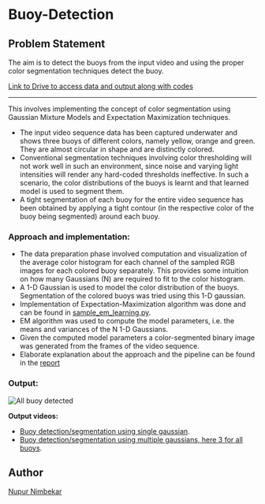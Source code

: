 # Buoy-Detection

## Problem Statement

The aim is to detect the buoys from the input video and using the proper color segmentation techniques detect the buoy.

[Link to Drive to access data and output along with codes](https://drive.google.com/drive/u/0/folders/1a6EyMh_ayfpkw_dAlJfLX-UkSbeZDIJI)

---

This involves implementing the concept of color segmentation using Gaussian Mixture Models and Expectation Maximization techniques.
- The input video sequence data has been captured underwater and shows three buoys of different colors, namely yellow, orange and green. They are almost circular in shape and are distinctly colored.
- Conventional segmentation techniques involving color thresholding will not work well in such an environment, since noise and varying light intensities will render any hard-coded thresholds ineffective. In such a scenario, the color distributions of the buoys is learnt and that learned model is used to segment them.
- A tight segmentation of each buoy for the entire video sequence has been obtained by applying a tight contour (in the respective color of the buoy being segmented) around each buoy.

### Approach and implementation:
- The data preparation phase involved computation and visualization of the average color histogram for each channel of the sampled RGB images for each colored buoy separately. This provides some intuition on how many
Gaussians (N) are required to fit to the color histogram.
- A 1-D Gaussian is used to model the color distribution of the buoys. Segmentation of the colored buoys was tried using this 1-D gaussian.
- Implementation of Expectation-Maximization algorithm was done and can be found in [sample_em_learning.py](https://github.com/nimbekarnd/Buoy-Detection/blob/main/Code/sample_em_learning.py).
- EM algorithm was used to compute the model parameters, i.e. the means and variances of the N 1-D Gaussians.
- Given the computed model parameters a color-segmented binary image was generated from the frames of the video sequence.
- Elaborate explanation about the approach and the pipeline can be found in the [report](https://github.com/nimbekarnd/Buoy-Detection/blob/main/Report.pdf)

### Output:

![All buoy detected](https://github.com/nimbekarnd/Buoy-Detection/blob/main/all_buoy_detected_gif.gif)   


**Output videos:**
- [Buoy detection/segmentation using single gaussian](https://drive.google.com/file/d/1GrSIRr0rLk_Xi-ZLIZP9X_oWDslYSiAZ/view).
- [Buoy detection/segmentation using multiple gaussians, here 3 for all buoys](https://drive.google.com/file/d/14QsOK3F9ndJLKVh7K_qXee6k0CbgWVAx/view?usp=sharing).

## Author
[Nupur Nimbekar](https://github.com/nimbekarnd)
